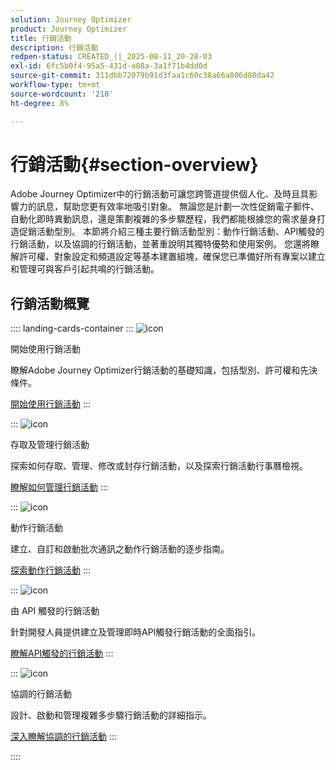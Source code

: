 ```yaml
---
solution: Journey Optimizer
product: Journey Optimizer
title: 行銷活動
description: 行銷活動
redpen-status: CREATED_||_2025-08-11_20-28-03
exl-id: 6fc5b0f4-95a5-431d-a80a-3a1f71b4dd0d
source-git-commit: 311dbb72079b91d3faa1c60c38a66a806d80da42
workflow-type: tm+mt
source-wordcount: '210'
ht-degree: 8%

---
```


# 行銷活動{#section-overview}

Adobe Journey Optimizer中的行銷活動可讓您跨管道提供個人化、及時且具影響力的訊息，幫助您更有效率地吸引對象。 無論您是計劃一次性促銷電子郵件、自動化即時異動訊息，還是策劃複雜的多步驟歷程，我們都能根據您的需求量身打造促銷活動型別。 本節將介紹三種主要行銷活動型別：動作行銷活動、API觸發的行銷活動，以及協調的行銷活動，並著重說明其獨特優勢和使用案例。 您還將瞭解許可權、對象設定和頻道設定等基本建置組塊，確保您已準備好所有專案以建立和管理可與客戶引起共鳴的行銷活動。

## 行銷活動概覽

:::: landing-cards-container
:::
![icon](https://cdn.experienceleague.adobe.com/icons/circle-play.svg)

開始使用行銷活動

瞭解Adobe Journey Optimizer行銷活動的基礎知識，包括型別、許可權和先決條件。

[開始使用行銷活動](../using/campaigns/get-started-with-campaigns.md)
:::

:::
![icon](https://cdn.experienceleague.adobe.com/icons/list-check.svg)

存取及管理行銷活動

探索如何存取、管理、修改或封存行銷活動，以及探索行銷活動行事曆檢視。

[瞭解如何管理行銷活動](../using/campaigns/manage-campaigns.md)
:::

:::
![icon](https://cdn.experienceleague.adobe.com/icons/bullseye.svg)

動作行銷活動

建立、自訂和啟動批次通訊之動作行銷活動的逐步指南。

[探索動作行銷活動](action-campaigns-landing-page.md)
:::

:::
![icon](https://cdn.experienceleague.adobe.com/icons/code-branch.svg)

由 API 觸發的行銷活動

針對開發人員提供建立及管理即時API觸發行銷活動的全面指引。

[瞭解API觸發的行銷活動](api-triggered-campaigns-landing-page.md)
:::

:::
![icon](https://cdn.experienceleague.adobe.com/icons/puzzle-piece.svg)

協調的行銷活動

設計、啟動和管理複雜多步驟行銷活動的詳細指示。

[深入瞭解協調的行銷活動](orchestrated-campaigns-landing-page.md)
:::

::::
